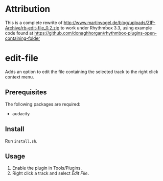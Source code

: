 # Attribution

This is a complete rewrite of
http://www.martinvogel.de/blog/uploads/ZIP-Archive/rb-edit-file_0.2.zip
to work under Rhythmbox 3.3, using example code found at
https://github.com/donaghhorgan/rhythmbox-plugins-open-containing-folder

# edit-file

Adds an option to edit the file containing the selected track to the 
right click context menu.

## Prerequisites

The following packages are required:

  * audacity

## Install

Run `install.sh`.

## Usage

 1. Enable the plugin in Tools/Plugins.
 2. Right click a track and select *Edit File*.
